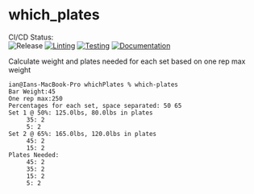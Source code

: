 # which_plates

CI/CD Status:  
![Release](https://img.shields.io/github/v/release/iandday/whichPlates?color=brightgreen&sort=semver)
[![Linting](https://github.com/iandday/whichPlates/actions/workflows/lint.yml/badge.svg)](https://github.com/iandday/whichPlates/actions/workflows/lint.yml)
[![Testing](https://github.com/iandday/whichPlates/actions/workflows/test.yml/badge.svg)](https://github.com/iandday/whichPlates/actions/workflows/test.yml)
[![Documentation](https://github.com/iandday/whichPlates/actions/workflows/documentation.yml/badge.svg)](https://github.com/iandday/whichPlates/actions/workflows/documentation.yml)

<!-- Pytest Coverage Comment:Begin -->
<!-- Pytest Coverage Comment:End -->

Calculate weight and plates needed for each set based on one rep max weight

```code=bash
ian@Ians-MacBook-Pro whichPlates % which-plates
Bar Weight:45
One rep max:250
Percentages for each set, space separated: 50 65
Set 1 @ 50%: 125.0lbs, 80.0lbs in plates
     35: 2
     5: 2
Set 2 @ 65%: 165.0lbs, 120.0lbs in plates
     45: 2
     15: 2
Plates Needed:
     45: 2
     35: 2
     15: 2
     5: 2
```
